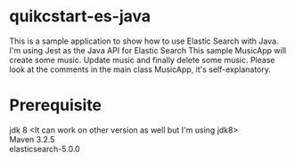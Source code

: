 # quikcstart-es-java
This is a sample application to show how to use Elastic Search with Java. I'm using Jest as the Java API for Elastic Search
This sample MusicApp will create some music. Update music and finally delete some music. 
Please look at the comments in the main class MusicApp, it's self-explanatory.

# Prerequisite
 jdk 8 <It can work on other version as well but I'm using jdk8>       
 Maven 3.2.5    
 elasticsearch-5.0.0